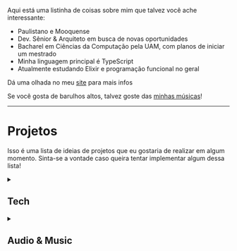 Aqui está uma listinha de coisas sobre mim que talvez você ache interessante:

- Paulistano e Mooquense
- Dev. Sênior & Arquiteto em busca de novas oportunidades
- Bacharel em Ciências da Computação pela UAM, com planos de iniciar um mestrado
- Minha linguagem principal é TypeScript
- Atualmente estudando Elixir e programação funcional no geral

Dá uma olhada no meu [site](https://carlinhos.dev.br/) para mais infos

Se você gosta de barulhos altos, talvez goste das [minhas músicas](https://linktr.ee/dyn.mic)!

---

# Projetos

Isso é uma lista de ideias de projetos que eu gostaria de realizar em algum momento. Sinta-se a vontade caso queira tentar implementar algum dessa lista!

<details>
  <summary> 
    
  ## Tech
  
  </summary>

  - Lightweight Kanban/Scrum app
    - Planning poker app
  - Programming language
    - Purely functional while allowing local (?) mutation
    - Local mutation has to be further defined
    - Look into React's useState hook scoping
    - Imperative Shell, Functional Core
  - Minecraft mod
    - Realistic oil extraction and refinery
  - Git visualizer/simulator
    - Allows for visual construction of branches and commits
    - Might allow for git command generation by using a before/after comparison
    - "Repo is like this, but I want it like that, how?"
  - Personal finance manager
  - A light, P2P, WebRTC based video calling web app for tech interviews
    - Provides audio, video and chat
    - Monaco based editor
    - Run code directly in the browser
    - Configure tests with descriptions, example inputs and outputs using Markdown

</details>

<details>
  <summary>
  
  ## Audio & Music
    
  </summary>
  
  - Rhythym to ms
    - Set BPM and pattern, get ms values back
  - Polyrhythm app
    - Grid view of the pen & paper method for writing out polyrhythms
    - Sound preview
  - Reese calculator
    - Figure out detune values for different reese speeds
    - E.g. A dotted eigth note reese in F2 at 174BPM has two saws detuned by 46 cents
  - Simple visual audio router
    - Captures audio from all running applications
    - Creates a new virtual microphone
    - Uses a GUI for connecting applications to the virtual microphone and by how much
    - Probably written in Rust + Tauri
  - Chord decoder
    - Web MIDI
    - Sound preview
    - Discards inversions at first
    - Orders chord by pitch in ascending order for parsing
  - Batch FL Studio project exporting tool

</details>
